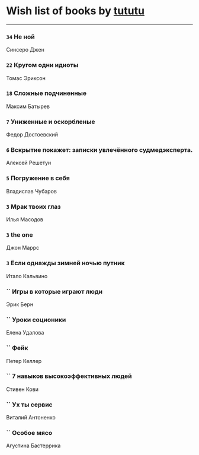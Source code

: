 # Wish list of books by [tututu](http://vk.com/id135685382)
---

### `34` Не ной
Синсеро Джен

### `22` Кругом одни идиоты
Томас Эриксон

### `18` Сложные подчиненные
Максим Батырев

### `7` Униженные и оскорбленые
Федор Достоевский

### `6` Вскрытие покажет: записки увлечённого судмедэксперта.
Алексей Решетун

### `5` Погружение в себя
Владислав Чубаров

### `3` Мрак твоих глаз
Илья Масодов

### `3` the one
Джон Маррс

### `3` Если однажды зимней ночью путник
Итало Кальвино

### `` Игры в которые играют люди
Эрик Берн

### `` Уроки соционики
Елена Удалова

### `` Фейк
Петер Келлер

### `` 7 навыков высокоэффективных людей
Стивен Кови

### `` Ух ты сервис
Виталий Антоненко

### `` Особое мясо
Агустина Бастеррика

